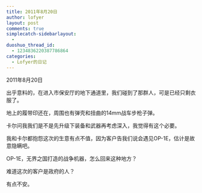 ```yaml
---
title: 2011年8月20日
author: lofyer
layout: post
comments: true
simplecatch-sidebarlayout:
  - 
duoshuo_thread_id:
  - 1234836220387786864
categories:
  - Lofyer的日记
---
```

2011年8月20日

出乎意料的，在进入市保安厅的地下通道里，我们碰到了那群人，可是已经只剩衣服了。

地上的履带印还在，周围也有弹壳和扭曲的14mm战车步枪子弹。

卡尔问我我们是不是先升级下装备和武器再考虑深入，我觉得有这个必要。

我和卡尔都抱怨这次的生意有点不值，因为客户告我们说会遇见OP-1E，估计是故意隐瞒吧。

OP-1E，无界之国打造的战争机器，怎么回来这种地方？

难道这次的客户是政府的人？

有点不安。

&nbsp;